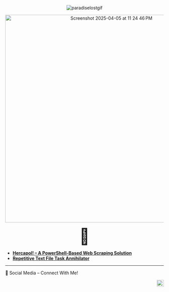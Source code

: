 <p align="center">
  <img src="https://github.com/user-attachments/assets/01ce1ede-dae8-43df-87c8-a3f09ae6ec45" alt="paradiselostgif">
</p>

<p align="center">
 <img width="659" alt="Screenshot 2025-04-05 at 11 24 46 PM" src="https://github.com/user-attachments/assets/ac9f40f0-5e4e-4c00-a937-1c50e807e387" />
</p>


<p align="center">
  <span style="font-size: 50px;">🥇</span>
</p>

- **[Hercapol! – A PowerShell-Based Web Scraping Solution](https://github.com/Mupact/Hercapol)**
- **[Repetitive Text File Task Annihilator](https://github.com/Mupact/Automated-Text-File-Parser)**

<hr

### 🤳 Social Media – Connect With Me!


[<img align="right" alt="___________ | LinkedIn" width="22px" src="https://cdn.jsdelivr.net/npm/simple-icons@v3/icons/linkedin.svg" />][linkedin]


[linkedin]: https://linkedin.com/in/___________      
<!--    
    :] yooooooo, page still under construction doe! gotta add da links, bigger font size, color change, subheadings more projects.
--> 
